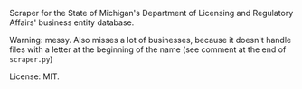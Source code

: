 Scraper for the State of Michigan's Department of Licensing and Regulatory
Affairs' business entity database.

Warning: messy. Also misses a lot of businesses, because it doesn't handle
files with a letter at the beginning of the name (see comment at the end
of `scraper.py`)

License: MIT.
